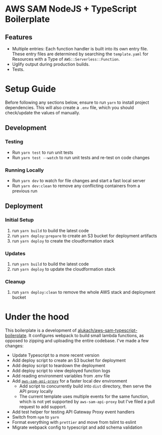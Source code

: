 # AWS SAM NodeJS + TypeScript Boilerplate

## Features

-   Multiple entries: Each function handler is built into its own entry file.
    These entry files are determined by searching the `template.yaml` for
    Resources with a Type of `AWS::Serverless::Function`.
-   Uglify output during production builds.
-   Tests.

# Setup Guide

Before following any sections below, ensure to run `yarn` to install project
dependencies. This will also create a `.env` file, which you should check/update
the values of manually.

## Development

### Testing

-   Run `yarn test` to run unit tests
-   Run `yarn test --watch` to run unit tests and re-test on code changes

### Running Locally

-   Run `yarn dev` to watch for file changes and start a fast local server
-   Run `yarn dev:clean` to remove any conflicting containers from a previous
    run

## Deployment

### Initial Setup

1. run `yarn build` to build the latest code
2. run `yarn deploy:prepare` to create an S3 bucket for deployment artifacts
3. run `yarn deploy` to create the cloudformation stack

### Updates

1. run `yarn build` to build the latest code
2. run `yarn deploy` to update the cloudformation stack

### Cleanup

1. run `yarn deploy:clean` to remove the whole AWS stack and deployment bucket

# Under the hood

This boilerplate is a development of
[alukach/aws-sam-typescript-boilerplate](https://github.com/alukach/aws-sam-typescript-boilerplate).
It configures webpack to build small lambda functions, as opposed to zipping and
uploading the entire codebase. I've made a few changes:

-   Update Typescript to a more recent version
-   Add deploy script to create an S3 bucket for deployment
-   Add deploy script to teardown the deployment
-   Add deploy script to view deployed function logs
-   Add reading environment variables from .env file
-   Add [`aws-sam-api-proxy`](https://www.npmjs.com/package/aws-sam-api-proxy)
    for a faster local dev environment
    -   Add script to concurrently build into `dist` directory, then serve the
        API proxy locally
    -   The current template uses multiple events for the same function, which
        is not yet supported by `aws-sam-api-proxy` but I've filed a pull
        request to add support.
-   Add test helper for testing API Gateway Proxy event handlers
-   Switch from `npm` to `yarn`
-   Format everything with `prettier` and move from tslint to eslint
-   Migrate webpack config to typescript and add schema validation
